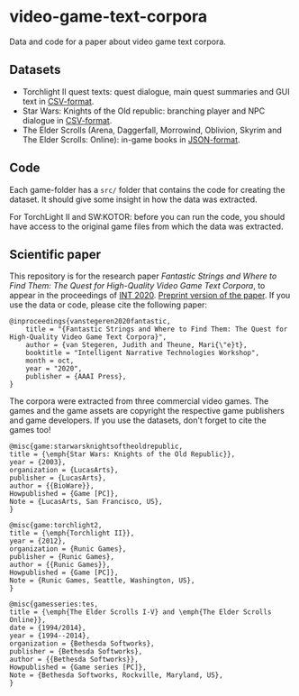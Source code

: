 # video-game-text-corpora
Data and code for a paper about video game text corpora.

## Datasets

- Torchlight II quest texts: quest dialogue, main quest summaries and GUI text in [CSV-format](https://github.com/hmi-utwente/video-game-text-corpora/raw/master/Torchlight%20II/data/dataset_200630.csv).
- Star Wars: Knights of the Old republic: branching player and NPC dialogue in [CSV-format](https://github.com/hmi-utwente/video-game-text-corpora/blob/master/Star%20Wars:%20Knights%20of%20the%20Old%20Republic/data/dataset_20200716.csv?raw=true).
- The Elder Scrolls (Arena, Daggerfall, Morrowind, Oblivion, Skyrim and The Elder Scrolls: Online): in-game books in [JSON-format](https://github.com/hmi-utwente/video-game-text-corpora/blob/master/The%20Elder%20Scrolls/data/imperial_library_20200626.json?raw=true).

## Code

Each game-folder has a `src/` folder that contains the code for creating the dataset. 
It should give some insight in how the data was extracted. 

For TorchLight II and SW:KOTOR: 
before you can run the code, you should have access to the original game files from which the data was extracted. 

## Scientific paper

This repository is for the research paper *Fantastic Strings and Where to Find Them: The Quest for High-Quality Video Game Text Corpora*, 
to appear in the proceedings of [INT 2020](https://sites.google.com/view/int2020/home). 
[Preprint version of the paper](https://judithvanstegeren.com/assets/2008-vanstegeren2020fantastic-preprint.pdf).
If you use the data or code, please cite the following paper:

```
@inproceedings{vanstegeren2020fantastic,
    title = "{Fantastic Strings and Where to Find Them: The Quest for High-Quality Video Game Text Corpora}",
    author = {van Stegeren, Judith and Theune, Mari{\"e}t},
    booktitle = "Intelligent Narrative Technologies Workshop",
    month = oct,
    year = "2020",
    publisher = {AAAI Press},
}
```
The corpora were extracted from three commercial video games. The games and the game assets are copyright the respective game publishers and game developers. If you use the datasets, don't forget to cite the games too!
```
@misc{game:starwarsknightsoftheoldrepublic,
title = {\emph{Star Wars: Knights of the Old Republic}},
year = {2003},
organization = {LucasArts},
publisher = {LucasArts},
author = {{BioWare}},
Howpublished = {Game [PC]},
Note = {LucasArts, San Francisco, US},
}

@misc{game:torchlight2,
title = {\emph{Torchlight II}},
year = {2012},
organization = {Runic Games},
publisher = {Runic Games},
author = {{Runic Games}},
Howpublished = {Game [PC]},
Note = {Runic Games, Seattle, Washington, US},
}

@misc{gamesseries:tes,
title = {\emph{The Elder Scrolls I-V} and \emph{The Elder Scrolls Online}},
date = {1994/2014},
year = {1994--2014},
organization = {Bethesda Softworks},
publisher = {Bethesda Softworks},
author = {{Bethesda Softworks}},
Howpublished = {Game series [PC]},
Note = {Bethesda Softworks, Rockville, Maryland, US},
}
```
